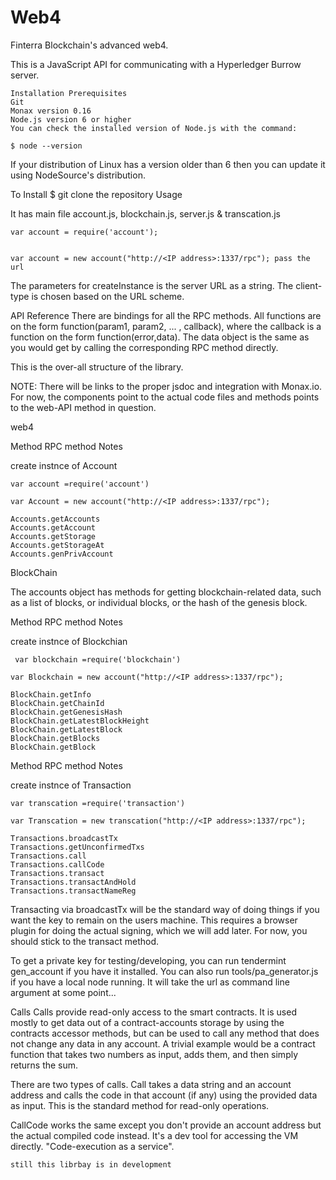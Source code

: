 # Web4

Finterra Blockchain's advanced web4.

This is a JavaScript API for communicating with a Hyperledger Burrow server.

    Installation Prerequisites
    Git
    Monax version 0.16
    Node.js version 6 or higher
    You can check the installed version of Node.js with the command:

    $ node --version
    
If your distribution of Linux has a version older than 6 then you can update it using NodeSource's distribution.

To Install
$ git clone the repository
Usage

  It has main file account.js, blockchain.js, server.js & transcation.js
  
    var account = require('account');


    var account = new account("http://<IP address>:1337/rpc"); pass the url

The parameters for createInstance is the server URL as a string. The client-type is chosen based on the URL scheme. 

API Reference
There are bindings for all the RPC methods. All functions are on the form function(param1, param2, ... , callback), where the callback is a function on the form function(error,data). The data object is the same as you would get by calling the corresponding RPC method directly.

This is the over-all structure of the library. 

NOTE: There will be links to the proper jsdoc and integration with Monax.io. For now, the components point to the actual code files and methods points to the web-API method in question.

web4

Method	RPC method	Notes

create instnce of Account 

    var account =require('account')

    var Account = new account("http://<IP address>:1337/rpc");

    Accounts.getAccounts		
    Accounts.getAccount	
    Accounts.getStorage
    Accounts.getStorageAt	
    Accounts.genPrivAccount

BlockChain

The accounts object has methods for getting blockchain-related data, such as a list of blocks, or individual blocks, or the hash of the genesis block.

Method	RPC method	Notes

create instnce of Blockchian 

     var blockchain =require('blockchain')

    var Blockchain = new account("http://<IP address>:1337/rpc");

    BlockChain.getInfo		
    BlockChain.getChainId		
    BlockChain.getGenesisHash	
    BlockChain.getLatestBlockHeight		
    BlockChain.getLatestBlock		
    BlockChain.getBlocks		
    BlockChain.getBlock	


Method	RPC method	Notes

create instnce of Transaction 

    var transcation =require('transaction')

    var Transcation = new transcation("http://<IP address>:1337/rpc");

    Transactions.broadcastTx	
    Transactions.getUnconfirmedTxs		
    Transactions.call	
    Transactions.callCode	
    Transactions.transact	
    Transactions.transactAndHold	
    Transactions.transactNameReg	


Transacting via broadcastTx will be the standard way of doing things if you want the key to remain on the users machine. This requires a browser plugin for doing the actual signing, which we will add later. For now, you should stick to the transact method.

To get a private key for testing/developing, you can run tendermint gen_account if you have it installed. You can also run tools/pa_generator.js if you have a local node running. It will take the url as command line argument at some point...

Calls
Calls provide read-only access to the smart contracts. It is used mostly to get data out of a contract-accounts storage by using the contracts accessor methods, but can be used to call any method that does not change any data in any account. A trivial example would be a contract function that takes two numbers as input, adds them, and then simply returns the sum.

There are two types of calls. Call takes a data string and an account address and calls the code in that account (if any) using the provided data as input. This is the standard method for read-only operations.

CallCode works the same except you don't provide an account address but the actual compiled code instead. It's a dev tool for accessing the VM directly. "Code-execution as a service".

    still this librbay is in development
